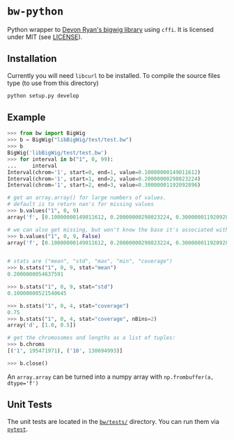 `bw-python`
==========

Python wrapper to [Devon Ryan's bigwig library](https://github.com/dpryan79/libBigWig) using `cffi`.
It is licensed under MIT (see [LICENSE](./LICENSE)).


Installation
-----------

Currently you will need `libcurl` to be installed.
To compile the source files type (to use from this directory)
```bash
python setup.py develop
```


Example
------

```Python
>>> from bw import BigWig
>>> b = BigWig("libBigWig/test/test.bw")
>>> b
BigWig('libBigWig/test/test.bw')
>>> for interval in b("1", 0, 99):
...     interval
Interval(chrom='1', start=0, end=1, value=0.10000000149011612)
Interval(chrom='1', start=1, end=2, value=0.20000000298023224)
Interval(chrom='1', start=2, end=3, value=0.30000001192092896)

# get an array.array() for large numbers of values.
# default is to return nan's for missing values
>>> b.values("1", 0, 9)
array('f', [0.10000000149011612, 0.20000000298023224, 0.30000001192092896, nan, nan, nan, nan, nan, nan])

# we can also get missing, but won't know the base it's associated with. 
>>> b.values("1", 0, 9, False)
array('f', [0.10000000149011612, 0.20000000298023224, 0.30000001192092896])


# stats are ("mean", "std", "max", "min", "coverage")
>>> b.stats("1", 0, 9, stat="mean")
0.2000000054637591

>>> b.stats("1", 0, 9, stat="std")
0.10000000521540645

>>> b.stats("1", 0, 4, stat="coverage")
0.75
>>> b.stats("1", 0, 4, stat="coverage", nBins=2)
array('d', [1.0, 0.5])

# get the chromosomes and lengths as a list of tuples:
>>> b.chroms
[('1', 195471971), ('10', 130694993)]

>>> b.close()
```

An `array.array` can be turned into a numpy array with `np.frombuffer(a, dtype='f')`


Unit Tests
---------

The unit tests are located in the [`bw/tests/`](./bw/tests/) directory.
You can run them via [`pytest`](https://docs.pytest.org/en/latest/).
